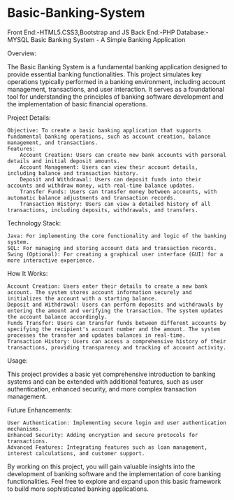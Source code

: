 # Basic-Banking-System
Front End:-HTML5.CSS3,Bootstrap and JS
Back End:-PHP
Database:-MYSQL
Basic Banking System - A Simple Banking Application

Overview:

The Basic Banking System is a fundamental banking application designed to provide essential banking functionalities. This project simulates key operations typically performed in a banking environment, including account management, transactions, and user interaction. It serves as a foundational tool for understanding the principles of banking software development and the implementation of basic financial operations.

Project Details:

    Objective: To create a basic banking application that supports fundamental banking operations, such as account creation, balance management, and transactions.
    Features:
        Account Creation: Users can create new bank accounts with personal details and initial deposit amounts.
        Account Management: Users can view their account details, including balance and transaction history.
        Deposit and Withdrawal: Users can deposit funds into their accounts and withdraw money, with real-time balance updates.
        Transfer Funds: Users can transfer money between accounts, with automatic balance adjustments and transaction records.
        Transaction History: Users can view a detailed history of all transactions, including deposits, withdrawals, and transfers.

Technology Stack:

    Java: For implementing the core functionality and logic of the banking system.
    SQL: For managing and storing account data and transaction records.
    Swing (Optional): For creating a graphical user interface (GUI) for a more interactive experience.

How It Works:

    Account Creation: Users enter their details to create a new bank account. The system stores account information securely and initializes the account with a starting balance.
    Deposit and Withdrawal: Users can perform deposits and withdrawals by entering the amount and verifying the transaction. The system updates the account balance accordingly.
    Funds Transfer: Users can transfer funds between different accounts by specifying the recipient's account number and the amount. The system processes the transfer and updates balances in real-time.
    Transaction History: Users can access a comprehensive history of their transactions, providing transparency and tracking of account activity.

Usage:

This project provides a basic yet comprehensive introduction to banking systems and can be extended with additional features, such as user authentication, enhanced security, and more complex transaction management.

Future Enhancements:

    User Authentication: Implementing secure login and user authentication mechanisms.
    Enhanced Security: Adding encryption and secure protocols for transactions.
    Advanced Features: Integrating features such as loan management, interest calculations, and customer support.

By working on this project, you will gain valuable insights into the development of banking software and the implementation of core banking functionalities. Feel free to explore and expand upon this basic framework to build more sophisticated banking applications.

